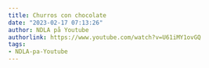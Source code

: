```yaml
---
title: Churros con chocolate
date: "2023-02-17 07:13:26"
author: NDLA på Youtube
authorlink: https://www.youtube.com/watch?v=U61iMY1ovGQ
tags:
- NDLA-pa-Youtube
---
```


